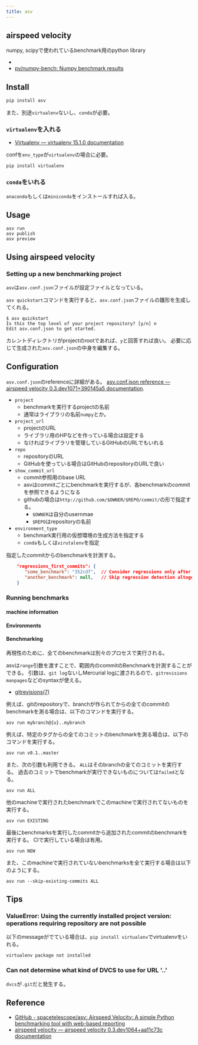 ```yaml
---
title: asv
---
```


## airspeed velocity

numpy, scipyで使われているbenchmark用のpython library

* 
* [pv/numpy-bench: Numpy benchmark results](https://github.com/pv/numpy-bench)

## Install

```python
pip install asv
```

また、別途`virtualenv`ないし、`conda`が必要。

### `virtualenv`を入れる
* [Virtualenv — virtualenv 15.1.0 documentation](http://virtualenv.pypa.io/en/stable/)

confを`env_type`が`virtualenv`の場合に必要。

```python
pip install virtualenv
```

### `conda`をいれる
`anaconda`もしくは`miniconda`をインストールすれば入る。

## Usage

```
asv run 
asv publish
asv preview
```

## Using airspeed velocity

### Setting up a new benchmarking project
`asv`は`asv.conf.json`ファイルが設定ファイルとなっている。

`asv quickstart`コマンドを実行すると、`asv.conf.json`ファイルの雛形を生成してくれる。

```
$ asv quickstart
Is this the top level of your project repository? [y/n] n
Edit asv.conf.json to get started.
```

カレントディレクトリがprojectのrootであれば、`y`と回答すれば良い。
必要に応じて生成された`asv.conf.json`の中身を編集する。

## Configuration

`asv.conf.json`のreferenceに詳細がある。
[asv.conf.json reference — airspeed velocity 0.3.dev1071+390145a5 documentation](http://asv.readthedocs.io/en/latest/asv.conf.json.html).

* `project`
    * benchmarkを実行するprojectの名前
    * 通常はライブラリの名前`numpy`とか。
* `project_url`
    * projectのURL
    * ライブラリ用のHPなどを作っている場合は設定する
    * なければライブラリを管理しているGitHubのURLでもいれる
* `repo`
    * repositoryのURL
    * GitHubを使っている場合はGitHubのrepositoryのURLで良い
* `show_commit_url`
    * commit参照用のbase URL
    * asvはcommitごとにbenchmarkを実行するが、各benchmarkのcommitを参照できるようになる
    * githubの場合は`http://github.com/$OWNER/$REPO/commit/`の形で指定する。
        * `$OWNER`は自分のusernmae
        * `$REPO`はrepositoryの名前
* `environment_type`
    * benchmark実行用の仮想環境の生成方法を指定する
    * `conda`もしくは`virutalenv`を指定


指定したcommitからのbenchmarkを計測する。

```json
    "regressions_first_commits": {
       "some_benchmark": "352cdf",  // Consider regressions only after this commit
       "another_benchmark": null,   // Skip regression detection altogether
    }
```


### Running benchmarks

#### machine information


#### Environments

#### Benchmarking
再現性のために、全てのbenchmarkは別々のプロセスで実行される。

asvは`range`引数を渡すことで、範囲内のcommitのBenchmarkを計測することができる。
引数は、`git log`ないしMercurial logに渡されるので、`gitrevisions manpages`などのsyntaxが使える。

* [gitrevisions(7)](https://www.kernel.org/pub/software/scm/git/docs/gitrevisions.html)

例えば、gitのrepositoryで、branchが作られてからの全てのcommitのbenchmarkを測る場合は、以下のコマンドを実行する。

```
asv run mybranch@{u}..mybranch
```

例えば、特定のタグからの全てのコミットのbenchmarkを測る場合は、以下のコマンドを実行する。

```
asv run v0.1..master
```

また、次の引数も利用できる。
`ALL`はそのbranchの全てのコミットを実行する。
過去のコミットでbenchmarkが実行できないものについては`failed`となる。

```
asv run ALL
```

他のmachineで実行されたbenchmarkでこのmachineで実行されてないものを実行する。

```
asv run EXISTING
```

最後にbenchmarksを実行したcommitから追加されたcommitのbenchmarkを実行する。
CIで実行している場合は有用。

```
asv run NEW
```

また、このmachineで実行されていないbenchmarksを全て実行する場合は以下のようにする。

```
asv run --skip-existing-commits ALL
```

## Tips

### ValueError: Using the currently installed project version: operations requiring repository are not possible
以下のmessageがでている場合は、`pip install virtualenv`でvirtualenvをいれる。

```
virtualenv package not installed
```

###  Can not determine what kind of DVCS to use for URL '..'
`dvcs`が`.git`だと発生する。

## Reference
* [GitHub - spacetelescope/asv: Airspeed Velocity: A simple Python benchmarking tool with web-based reporting](https://github.com/spacetelescope/asv)
* [airspeed velocity — airspeed velocity 0.3.dev1064+aa11c73c documentation](http://asv.readthedocs.io/en/latest/)
